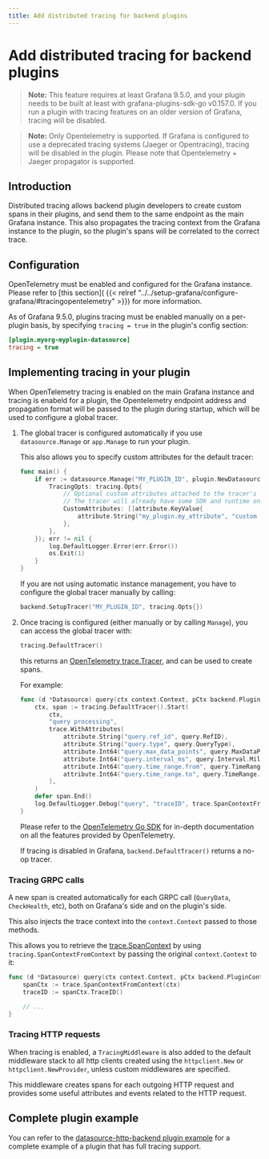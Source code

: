```yaml
---
title: Add distributed tracing for backend plugins
---
```


# Add distributed tracing for backend plugins

> **Note:** This feature requires at least Grafana 9.5.0, and your plugin needs to be built at least with
> grafana-plugins-sdk-go v0.157.0. If you run a plugin with tracing features on an older version of Grafana,
> tracing will be disabled.

> **Note:** Only Opentelemetry is supported. If Grafana is configured to use a deprecated tracing systems (Jaeger or Opentracing),
> tracing will be disabled in the plugin. Please note that Opentelemetry + Jaeger propagator is supported.

## Introduction

Distributed tracing allows backend plugin developers to create custom spans in their plugins, and send them to the same endpoint
as the main Grafana instance. This also propagates the tracing context from the Grafana instance to the plugin, so the plugin's spans
will be correlated to the correct trace.

## Configuration

OpenTelemetry must be enabled and configured for the Grafana instance. Please refer to [this section](
{{< relref "../../setup-grafana/configure-grafana/#tracingopentelemetry" >}}) for more information.

As of Grafana 9.5.0, plugins tracing must be enabled manually on a per-plugin basis, by specifying `tracing = true` in the plugin's config section:

```ini
[plugin.myorg-myplugin-datasource]
tracing = true
```

## Implementing tracing in your plugin

When OpenTelemetry tracing is enabled on the main Grafana instance and tracing is enabeld for a plugin,
the Opentelemetry endpoint address and propagation format will be passed to the plugin during startup,
which will be used to configure a global tracer.

<ol>
<li>The global tracer is configured automatically if you use <code>datasource.Manage</code> or <code>app.Manage</code> to run your plugin.

This also allows you to specify custom attributes for the default tracer:

```go
func main() {
    if err := datasource.Manage("MY_PLUGIN_ID", plugin.NewDatasource, datasource.ManageOpts{
        TracingOpts: tracing.Opts{
            // Optional custom attributes attached to the tracer's resource.
            // The tracer will already have some SDK and runtime ones pre-populated.
            CustomAttributes: []attribute.KeyValue{
                attribute.String("my_plugin.my_attribute", "custom value"),
            },
        },
    }); err != nil {
        log.DefaultLogger.Error(err.Error())
        os.Exit(1)
    }
}
```

If you are not using automatic instance management, you have to configure the global tracer manually by calling:

```go
backend.SetupTracer("MY_PLUGIN_ID", tracing.Opts{})
```

</li>

<li>
Once tracing is configured (either manually or by calling <code>Manage</code>), you can access the global tracer with:

```go
tracing.DefaultTracer()
```

this returns an [OpenTelemetry trace.Tracer](https://pkg.go.dev/go.opentelemetry.io/otel/trace#Tracer), and can be used to create spans.

For example:

```go
func (d *Datasource) query(ctx context.Context, pCtx backend.PluginContext, query backend.DataQuery) (backend.DataResponse, error) {
    ctx, span := tracing.DefaultTracer().Start(
        ctx,
        "query processing",
        trace.WithAttributes(
            attribute.String("query.ref_id", query.RefID),
            attribute.String("query.type", query.QueryType),
            attribute.Int64("query.max_data_points", query.MaxDataPoints),
            attribute.Int64("query.interval_ms", query.Interval.Milliseconds()),
            attribute.Int64("query.time_range.from", query.TimeRange.From.Unix()),
            attribute.Int64("query.time_range.to", query.TimeRange.To.Unix()),
        ),
    )
    defer span.End()
    log.DefaultLogger.Debug("query", "traceID", trace.SpanContextFromContext(ctx).TraceID())
}
```

Please refer to the [OpenTelemetry Go SDK](https://pkg.go.dev/go.opentelemetry.io/otel) for in-depth documentation on all the features provided by OpenTelemetry.

If tracing is disabled in Grafana, `backend.DefaultTracer()` returns a no-op tracer.

</li>

</ol>

### Tracing GRPC calls

A new span is created automatically for each GRPC call (`QueryData`, `CheckHealth`, etc), both on Grafana's side and
on the plugin's side.

This also injects the trace context into the `context.Context` passed to those methods.

This allows you to retrieve the [trace.SpanContext](https://pkg.go.dev/go.opentelemetry.io/otel/trace#SpanContext) by using `tracing.SpanContextFromContext` by passing the original `context.Context` to it:

```go
func (d *Datasource) query(ctx context.Context, pCtx backend.PluginContext, query backend.DataQuery) (backend.DataResponse, error) {
    spanCtx := trace.SpanContextFromContext(ctx)
    traceID := spanCtx.TraceID()

    // ...
}
```

### Tracing HTTP requests

When tracing is enabled, a `TracingMiddleware` is also added to the default middleware stack to all http clients created
using the `httpclient.New` or `httpclient.NewProvider`, unless custom middlewares are specified.

This middleware creates spans for each outgoing HTTP request and provides some useful attributes and events related to the HTTP request.

## Complete plugin example

You can refer to the [datasource-http-backend plugin example](https://github.com/grafana/grafana-plugin-examples/tree/main/examples/datasource-http-backend) for a complete example of a plugin that has full tracing support.
